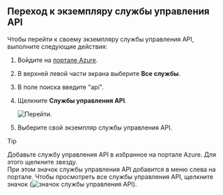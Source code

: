 ## <a name="navigate-to-your-apim-instance"></a>Переход к экземпляру службы управления API

Чтобы перейти к своему экземпляру службы управления API, выполните следующие действия:

1. Войдите на [портале Azure](https://portal.azure.com). 
2. В верхней левой части экрана выберите **Все службы**.  
3. В поле поиска введите "api".
4. Щелкните **Службы управления API**.

    ![Перейти.](./media/api-management-navigate-to-instance/navigate-to-api-management-services.png)

5. Выберите свой экземпляр службы управления API.

>[!TIP]
>Добавьте службу управления API в избранное на портале Azure. Для этого щелкните звезду. <br/>При этом значок службы управления API добавится в меню слева на портале. Чтобы просмотреть все службы управления API, щелкните значок (![значок службы управления API](./media/api-management-navigate-to-instance/apim-icon.png)).
 


